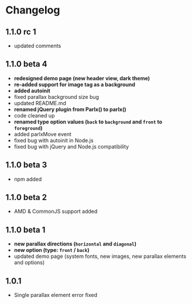 # Changelog

## 1.1.0 rc 1
* updated comments

## 1.1.0 beta 4
* **redesigned demo page (new header view, dark theme)**
* **re-added support for image tag as a background**
* **added autoinit**
* fixed parallax background size bug
* updated README.md
* **renamed jQuery plugin from Parlx() to parlx()**
* code cleaned up
* **renamed type option values (`back` to `background` and `front` to `foreground`)**
* added parlxMove event
* fixed bug with autoinit in Node.js
* fixed bug with jQuery and Node.js compatibility

## 1.1.0 beta 3
* npm added

## 1.1.0 beta 2
* AMD & CommonJS support added

## 1.1.0 beta 1
* **new parallax directions (`horizontal` and `diagonal`)**
* **new option (type: `front` / `back`)**
* updated demo page (system fonts, new images, new parallax elements and options)

## 1.0.1
* Single parallax element error fixed

